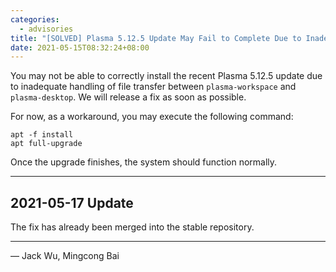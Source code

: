 ```yaml
---
categories:
  - advisories
title: "[SOLVED] Plasma 5.12.5 Update May Fail to Complete Due to Inadequate File Handling"
date: 2021-05-15T08:32:24+08:00
---
```


You may not be able to correctly install the recent Plasma 5.12.5 update due to 
inadequate handling of file transfer between `plasma-workspace` and `plasma-desktop`.
We will release a fix as soon as possible.

For now, as a workaround, you may execute the following command:

    apt -f install
    apt full-upgrade

Once the upgrade finishes, the system should function normally.

----

2021-05-17 Update
-----------------

The fix has already been merged into the stable repository.

----

— Jack Wu, Mingcong Bai
